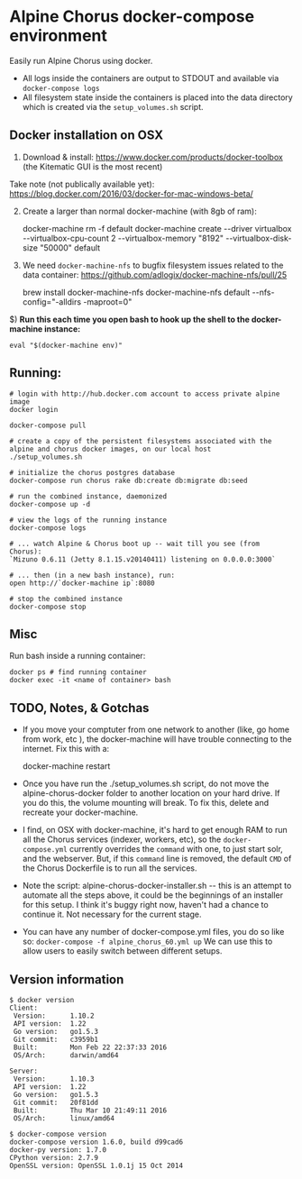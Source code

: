 # Alpine Chorus docker-compose environment

Easily run Alpine Chorus using docker.  

* All logs inside the containers are output to STDOUT and available via `docker-compose logs`
* All filesystem state inside the containers is placed into the data directory which is created via the 
  `setup_volumes.sh` script. 


## Docker installation on OSX
 
1) Download & install: https://www.docker.com/products/docker-toolbox (the Kitematic GUI is the most recent)    
  
  Take note (not publically available yet): https://blog.docker.com/2016/03/docker-for-mac-windows-beta/
  
2) Create a larger than normal docker-machine (with 8gb of ram):

    docker-machine rm -f default
    docker-machine create --driver virtualbox --virtualbox-cpu-count 2 --virtualbox-memory "8192" --virtualbox-disk-size "50000" default

3) We need `docker-machine-nfs` to bugfix filesystem issues related to the data container: https://github.com/adlogix/docker-machine-nfs/pull/25
 
    brew install docker-machine-nfs 
    docker-machine-nfs default --nfs-config="-alldirs -maproot=0"

$) **Run this each time you open bash to hook up the shell to the docker-machine instance:**

    eval "$(docker-machine env)"    
    

## Running:

    # login with http://hub.docker.com account to access private alpine image
    docker login
    
    docker-compose pull

    # create a copy of the persistent filesystems associated with the alpine and chorus docker images, on our local host
    ./setup_volumes.sh  
    
    # initialize the chorus postgres database    
    docker-compose run chorus rake db:create db:migrate db:seed
    
    # run the combined instance, daemonized
    docker-compose up -d
    
    # view the logs of the running instance
    docker-compose logs

    # ... watch Alpine & Chorus boot up -- wait till you see (from Chorus):
    `Mizuno 0.6.11 (Jetty 8.1.15.v20140411) listening on 0.0.0.0:3000`
        
    # ... then (in a new bash instance), run:
    open http://`docker-machine ip`:8080

    # stop the combined instance
    docker-compose stop
            

## Misc            

Run bash inside a running container:

    docker ps # find running container
    docker exec -it <name of container> bash
    
    
## TODO, Notes, & Gotchas

* If you move your comptuter from one network to another (like, go home from work, etc
), the docker-machine will have trouble connecting to the internet.  Fix this with a:

    docker-machine restart

* Once you have run the ./setup_volumes.sh script, do not move the 
alpine-chorus-docker folder to another location on your hard drive.  If you do this,
the volume mounting will break.  To fix this, delete and recreate your docker-machine.

* I find, on OSX with docker-machine, it's hard to get enough RAM to run all the Chorus services (indexer, workers, etc),
  so the `docker-compose.yml` currently overrides the `command` with one, to just start solr, and the webserver.  But, if
  this `command` line is removed, the default `CMD` of the Chorus Dockerfile is to run all the services.

* Note the script: alpine-chorus-docker-installer.sh -- this is an attempt to automate all the steps above, it could be the beginnings
  of an installer for this setup.  I think it's buggy right now, haven't had a chance to continue it.  Not necessary for the current stage.

* You can have any number of docker-compose.yml files, you do so like so: `docker-compose -f alpine_chorus_60.yml up`
  We can use this to allow users to easily switch between different setups. 


## Version information

```
$ docker version
Client:
 Version:      1.10.2
 API version:  1.22
 Go version:   go1.5.3
 Git commit:   c3959b1
 Built:        Mon Feb 22 22:37:33 2016
 OS/Arch:      darwin/amd64

Server:
 Version:      1.10.3
 API version:  1.22
 Go version:   go1.5.3
 Git commit:   20f81dd
 Built:        Thu Mar 10 21:49:11 2016
 OS/Arch:      linux/amd64

$ docker-compose version
docker-compose version 1.6.0, build d99cad6
docker-py version: 1.7.0
CPython version: 2.7.9
OpenSSL version: OpenSSL 1.0.1j 15 Oct 2014  
```
